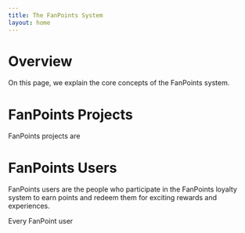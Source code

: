 ```yaml
---
title: The FanPoints System
layout: home
---
```


# Overview

On this page, we explain the core concepts of the FanPoints system.

# FanPoints Projects

FanPoints projects are 

# FanPoints Users

FanPoints users are the people who participate in the FanPoints loyalty system to earn points and redeem them for exciting rewards and experiences.

Every FanPoint user

